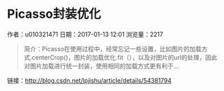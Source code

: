 # Picasso封装优化
作者：u010321471
日期：2017-01-13 12:01
浏览量：2217
> 简介：Picasso在使用过程中，经常忘记一些设置，比如图片的加载方式.centerCrop()，图片的加载优化.fit（），以及对图片的url的处理，因此对图片加载进行统一封装，使用相同的加载方式更有利于...

 链接：http://blog.csdn.net/lpjishu/article/details/54381794
